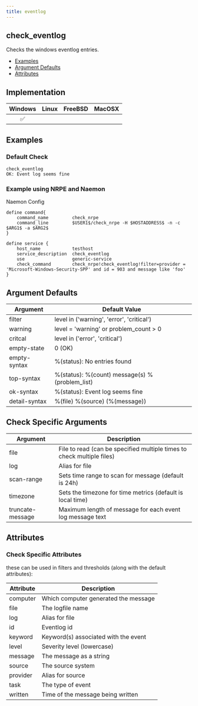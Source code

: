 ```yaml
---
title: eventlog
---
```


## check_eventlog

Checks the windows eventlog entries.

- [Examples](#examples)
- [Argument Defaults](#argument-defaults)
- [Attributes](#attributes)

## Implementation

| Windows            | Linux | FreeBSD | MacOSX |
|:------------------:|:-----:|:-------:|:------:|
| :white_check_mark: |       |         |        |

## Examples

### Default Check

    check_eventlog
    OK: Event log seems fine

### Example using NRPE and Naemon

Naemon Config

    define command{
        command_name         check_nrpe
        command_line         $USER1$/check_nrpe -H $HOSTADDRESS$ -n -c $ARG1$ -a $ARG2$
    }

    define service {
        host_name            testhost
        service_description  check_eventlog
        use                  generic-service
        check_command        check_nrpe!check_eventlog!filter=provider = 'Microsoft-Windows-Security-SPP' and id = 903 and message like 'foo'
    }

## Argument Defaults

| Argument      | Default Value                                  |
| ------------- | ---------------------------------------------- |
| filter        | level in ('warning', 'error', 'critical')      |
| warning       | level = 'warning' or problem_count > 0         |
| critcal       | level in ('error', 'critical')                 |
| empty-state   | 0 (OK)                                         |
| empty-syntax  | %(status): No entries found                    |
| top-syntax    | %(status): %(count) message(s) %(problem_list) |
| ok-syntax     | %(status): Event log seems fine                |
| detail-syntax | %(file) %(source) (%(message))                 |

## Check Specific Arguments

| Argument         | Description                                                            |
| ---------------- | ---------------------------------------------------------------------- |
| file             | File to read (can be specified multiple times to check multiple files) |
| log              | Alias for file                                                         |
| scan-range       | Sets time range to scan for message (default is 24h)                   |
| timezone         | Sets the timezone for time metrics (default is local time)             |
| truncate-message | Maximum length of message for each event log message text              |

## Attributes

### Check Specific Attributes

these can be used in filters and thresholds (along with the default attributes):

| Attribute | Description                          |
| --------- | ------------------------------------ |
| computer  | Which computer generated the message |
| file      | The logfile name                     |
| log       | Alias for file                       |
| id        | Eventlog id                          |
| keyword   | Keyword(s) associated with the event |
| level     | Severity level (lowercase)           |
| message   | The message as a string              |
| source    | The source system                    |
| provider  | Alias for source                     |
| task      | The type of event                    |
| written   | Time of the message being written    |

